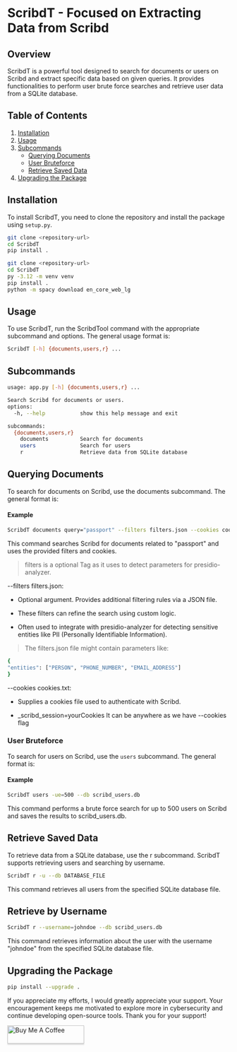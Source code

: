 # ScribdT - Focused on Extracting Data from Scribd

## Overview
ScribdT is a powerful tool designed to search for documents or users on Scribd and extract specific data based on given queries. It provides functionalities to perform user brute force searches and retrieve user data from a SQLite database.

## Table of Contents
1. [Installation](#installation)
2. [Usage](#usage)
3. [Subcommands](#subcommands)
    - [Querying Documents](#querying-documents)
    - [User Bruteforce](#user-bruteforce)
    - [Retrieve Saved Data](#retrieve-saved-data)
4. [Upgrading the Package](#upgrading-the-package)

## Installation
To install ScribdT, you need to clone the repository and install the package using `setup.py`.

```bash Linux
git clone <repository-url>
cd ScribdT
pip install .
```

```bash Windows
git clone <repository-url>
cd ScribdT
py -3.12 -m venv venv
pip install .
python -m spacy download en_core_web_lg
```

## Usage

To use ScribdT, run the ScribdTool command with the appropriate subcommand and options. The general usage format is:

```bash
ScribdT [-h] {documents,users,r} ...
```

## Subcommands

```bash
usage: app.py [-h] {documents,users,r} ...

Search Scribd for documents or users.
options:
  -h, --help           show this help message and exit

subcommands:
  {documents,users,r}
    documents          Search for documents
    users              Search for users
    r                  Retrieve data from SQLite database
```

## Querying Documents

To search for documents on Scribd, use the documents subcommand. The general format is:

#### Example
```bash
ScribdT documents query="passport" --filters filters.json --cookies cookies.txt
```
This command searches Scribd for documents related to "passport" and uses the provided filters and cookies.

> filters is a optional Tag as it uses to detect parameters for presidio-analyzer.

--filters filters.json:

- Optional argument. Provides additional filtering rules via a JSON file.

- These filters can refine the search using custom logic.

- Often used to integrate with presidio-analyzer for detecting sensitive entities like PII (Personally Identifiable Information).

> The filters.json file might contain parameters like:

```bash
{
"entities": ["PERSON", "PHONE_NUMBER", "EMAIL_ADDRESS"]
}

```

--cookies cookies.txt:
* Supplies a cookies file used to authenticate with Scribd.

* _scribd_session=yourCookies It can be anywhere as we have --cookies flag


### User Bruteforce

To search for users on Scribd, use the `users` subcommand. The general format is:

#### Example
```bash
ScribdT users -ue=500 --db scribd_users.db
```
This command performs a brute force search for up to 500 users on Scribd and saves the results to scribd_users.db.

## Retrieve Saved Data

To retrieve data from a SQLite database, use the r subcommand. ScribdT supports retrieving users and searching by username.

```bash
ScribdT r -u --db DATABASE_FILE
```
This command retrieves all users from the specified SQLite database file.

## Retrieve by Username

```bash
ScribdT r --username=johndoe --db scribd_users.db
```
This command retrieves information about the user with the username "johndoe" from the specified SQLite database file.

## Upgrading the Package

```bash
pip install --upgrade .
```


If you appreciate my efforts, I would greatly appreciate your support. Your encouragement keeps me motivated to explore more in cybersecurity and continue developing open-source tools. Thank you for your support!

<a href="https://buymeacoffee.com/c0oki3s" target="_blank"><img src="https://www.buymeacoffee.com/assets/img/custom_images/orange_img.png" alt="Buy Me A Coffee" style="height: 41px !important;width: 174px !important;box-shadow: 0px 3px 2px 0px rgba(190, 190, 190, 0.5) !important;-webkit-box-shadow: 0px 3px 2px 0px rgba(190, 190, 190, 0.5) !important;" ></a>
